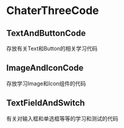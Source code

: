 # ChaterThreeCode
## TextAndButtonCode
存放有关Text和Button的相关学习代码
## ImageAndIconCode
存放学习Image和Icon组件的代码
## TextFieldAndSwitch
有关对输入框和单选框等等的学习和测试的代码
